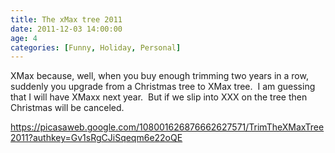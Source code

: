 ```yaml
---
title: The xMax tree 2011
date: 2011-12-03 14:00:00
age: 4
categories: [Funny, Holiday, Personal]
---
```

XMax because, well, when you buy enough trimming two years in a row, suddenly you upgrade from a Christmas tree to XMax tree.  I am guessing that I will have XMaxx next year.  But if we slip into XXX on the tree then Christmas will be canceled.

<a href="https://picasaweb.google.com/108001626876662627571/TrimTheXMaxTree2011?authkey=Gv1sRgCJiSqeqm6e22oQE">https://picasaweb.google.com/108001626876662627571/TrimTheXMaxTree2011?authkey=Gv1sRgCJiSqeqm6e22oQE</a>
